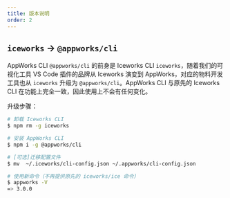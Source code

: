 ```yaml
---
title: 版本说明
order: 2
---
```


## `iceworks` -> `@appworks/cli`

AppWorks CLI `@appworks/cli` 的前身是 Iceworks CLI `iceworks`，随着我们的可视化工具 VS Code 插件的品牌从 Iceworks 演变到 AppWorks，对应的物料开发工具也从 `iceworks` 升级为 `@appworks/cli`。AppWorks CLI 与原先的 Iceworks CLI 在功能上完全一致，因此使用上不会有任何变化。

升级步骤：

```bash
# 卸载 Iceworks CLI
$ npm rm -g iceworks

# 安装 AppWorks CLI
$ npm i -g @appworks/cli

# [可选]迁移配置文件
$ mv  ~/.iceworks/cli-config.json ~/.appworks/cli-config.json

# 使用新命令（不再提供原先的 iceworks/ice 命令）
$ appworks -V
=> 3.0.0
```
